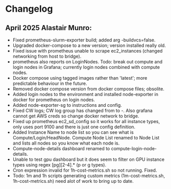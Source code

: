 # Changelog

## April 2025 Alastair Munro:
- Fixed prometheus-slurm-exporter build; added arg -buildvcs=false.
- Upgraded docker-compose to a new version; version installed really old.
- Fixed issue with prometheus unable to scrape ec2_instances (changed networking from host to bridge).
- prometheus also reports on LoginNodes. Todo: break out compute and login nodes in Grafana; currently login nodes combined with compute nodes.
- Docker compose using tagged images rather than 'latest'; more predictable behaviour in the future.
- Removed docker compose version from docker compose files; obsolite.
- Added login nodes to the environment and installed node-exporter in docker for prometheus on login nodes.
- Added node-exporter-sg to instructions and config.
- Fixed CW logs; CW log group has changed from <stack> to <stack>-<date-stamp>. Also grafana cannot get AWS creds so change docker network to bridge.
- Fixed up prometheus ec2_sd_config so it works for all instance types, only uses port 9100 and there is just one config definition.
- Added Instance Name to node list so you can see what is Compute/Login/HeadNode. Compute Node List renamed to Node List and lists all nodes so you know what each node is.
- Compute-node-details dashboard renamed to compute-login-node-details.
- Unable to test gpu dashboard but it does seem to filter on GPU instance types using regex [pg][2-4].* (p or g types).
- Cron expression invalid for 1h-cost-metrics.sh so not running. Fixed.
- Todo: 1m and 1h scripts generating custom metrics (1m-cost-metrics.sh, 1h-cost-metrics.sh) need alot of work to bring up to date.
